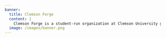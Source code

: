 ```yaml
---
banner:
  title: Clemson Forge
  content: |
    Clemson Forge is a student-run organization at Clemson University geared towards computer science students.
  image: /images/banner.png
---
```


